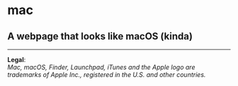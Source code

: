 # mac
## A webpage that looks like macOS (kinda)
---
**Legal**:  
*Mac, macOS, Finder, Launchpad, iTunes and the Apple logo are trademarks of Apple Inc., registered in the U.S. and other countries.*
